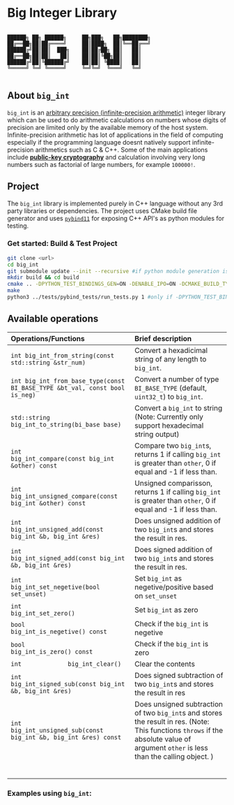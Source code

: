 # Big Integer Library

```

██████╗ ██╗ ██████╗     ██╗███╗   ██╗████████╗
██╔══██╗██║██╔════╝     ██║████╗  ██║╚══██╔══╝
██████╔╝██║██║  ███╗    ██║██╔██╗ ██║   ██║   
██╔══██╗██║██║   ██║    ██║██║╚██╗██║   ██║   
██████╔╝██║╚██████╔╝    ██║██║ ╚████║   ██║   
╚═════╝ ╚═╝ ╚═════╝     ╚═╝╚═╝  ╚═══╝   ╚═╝   
                                  
```
## About `big_int`

`big_int` is an [arbitrary precision (infinite-precision arithmetic)](https://en.wikipedia.org/wiki/Arbitrary-precision_arithmetic) integer library which can be used to do arithmetic calculations on numbers whose digits of precision are limited only by the available memory of the host system. Infinite-precision arithmetic has lot of applications in the field of computing especially if the programming language doesnt natively support infinite-precision arithmetics such as C & C++. Some of the main applications include [**public-key cryptography**](https://en.wikipedia.org/wiki/Public-key_cryptography) and calculation involving very long numbers such as factorial of large numbers, for example `100000!`.


## Project

The `big_int` library is implemented purely in C++ language without any 3rd party libraries or dependencies. The project uses CMake build file generator and uses [`pybind11`](https://github.com/pybind/pybind11) for exposing C++ API's as python modules for testing.

### Get started: Build & Test Project

``` sh
git clone <url>
cd big_int
git submodule update --init --recursive #if python module generation is required
mkdir build && cd build
cmake .. -DPYTHON_TEST_BINDINGS_GEN=ON -DENABLE_IPO=ON -DCMAKE_BUILD_TYPE=Release #turn -DPYTHON_TEST_BINDINGS_GEN=OFF if  python module generation is not required
make
python3 ../tests/pybind_tests/run_tests.py 1 #only if -DPYTHON_TEST_BINDINGS_GEN=ON
```

## Available operations

| Operations/Functions | Brief description |
|     :---      | :---          |
| `int big_int_from_string(const std::string &str_num)`     | Convert a hexadicimal string of any length to `big_int`.    |
| `int big_int_from_base_type(const BI_BASE_TYPE &bt_val, const bool is_neg)`      | Convert a number of type `BI_BASE_TYPE` (default, `uint32_t`) to `big_int`.      |
|  `std::string     big_int_to_string(bi_base base)`      |   Convert a `big_int` to string (Note: Currently only support hexadecimal string output)    |
|   `int             big_int_compare(const big_int &other) const`     |  Compare two `big_int`s, returns 1 if calling `big_int` is greater than `other`, 0 if equal and -1 if less than.    |
|    `int             big_int_unsigned_compare(const big_int &other) const`    | Unsigned comparisson, returns 1 if calling `big_int` is greater than `other`, 0 if equal and -1 if less than.       |
|   `int             big_int_unsigned_add(const big_int &b, big_int &res)`     |   Does unsigned addition of two `big_int`s and stores the result in res.   |
|  `int             big_int_signed_add(const big_int &b, big_int &res)`      |   Does signed addition of two `big_int`s and stores the result in res.    |
|    `int             big_int_set_negetive(bool set_unset)`    |    Set `big_int` as negetive/positive based on `set_unset`  |
|   `int             big_int_set_zero()`     |   Set `big_int` as zero   |
|   `bool            big_int_is_negetive() const`     |    Check if the `big_int` is negetive  |
|    `bool            big_int_is_zero() const`    |  Check if the `big_int` is zero    |
|     `int             big_int_clear()`   |  Clear the contents    |
|    `int             big_int_signed_sub(const big_int &b, big_int &res)`    |   Does signed subtraction of two `big_int`s and stores the result in res    |
|   `int             big_int_unsigned_sub(const big_int &b, big_int &res) const`     |    Does unsigned subtraction of two `big_int`s and stores the result in res. (Note: This functions `throws` if the absolute value of argument `other` is less than the calling object. )  |
|        |      |
|        |      |
|        |      |
|        |      |
|        |      |
|        |      |

### Examples using `big_int`:

